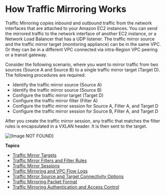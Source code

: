 # How Traffic Mirroring Works<a name="traffic-mirroring-how-it-works"></a>

Traffic Mirroring copies inbound and outbound traffic from the network interfaces that are attached to your Amazon EC2 instances\. You can send the mirrored traffic to the network interface of another EC2 instance, or a Network Load Balancer that has a UDP listener\. The traffic mirror source and the traffic mirror target \(monitoring appliance\) can be in the same VPC\. Or they can be in a different VPC connected via intra\-Region VPC peering or a transit gateway\.

Consider the following scenario, where you want to mirror traffic from two sources \(Source A and Source B\) to a single traffic mirror target \(Target D\)\. The following procedures are required:
+ Identify the traffic mirror source \(Source A\)
+ Identify the traffic mirror source \(Source B\)
+ Configure the traffic mirror target \(Target D\)
+ Configure the traffic mirror filter \(Filter A\)
+ Configure the traffic mirror session for Source A, Filter A, and Target D
+ Configure the traffic mirror session for Source B, Filter A, and Target D

 After you create the traffic mirror session, any traffic that matches the filter rules is encapsulated in a VXLAN header\. It is then sent to the target\.

![\[Image NOT FOUND\]](http://docs.aws.amazon.com/vpc/latest/mirroring/images/traffic-mirroring.png)

**Topics**
+ [Traffic Mirror Targets](traffic-mirroring-targets.md)
+ [Traffic Mirror Filters and Filter Rules](traffic-mirroring-filters.md)
+ [Traffic Mirror Sessions](traffic-mirroring-sessions.md)
+ [Traffic Mirroring and VPC Flow Logs](flow-log.md)
+ [Traffic Mirror Source and Target Connectivity Options](traffic-mirroring-connection.md)
+ [Traffic Mirroring Packet Format](traffic-mirroring-packet-formats.md)
+ [Traffic Mirroring Authentication and Access Control](traffic-mirroring-security.md)